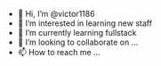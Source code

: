 - 👋 Hi, I’m @victor1186
- 👀 I’m interested in learning new staff
- 🌱 I’m currently learning fullstack
- 💞️ I’m looking to collaborate on ...
- 📫 How to reach me ...

<!---
victor1186/victor1186 is a ✨ special ✨ repository because its `README.md` (this file) appears on your GitHub profile.
You can click the Preview link to take a look at your changes.
--->
